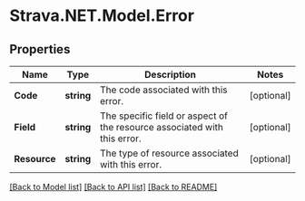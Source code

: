 # Strava.NET.Model.Error
## Properties

Name | Type | Description | Notes
------------ | ------------- | ------------- | -------------
**Code** | **string** | The code associated with this error. | [optional] 
**Field** | **string** | The specific field or aspect of the resource associated with this error. | [optional] 
**Resource** | **string** | The type of resource associated with this error. | [optional] 

[[Back to Model list]](../README.md#documentation-for-models) [[Back to API list]](../README.md#documentation-for-api-endpoints) [[Back to README]](../README.md)

